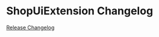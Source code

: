 # ShopUiExtension Changelog

[Release Changelog](https://github.com/spryker/shop-ui-extension/releases)
